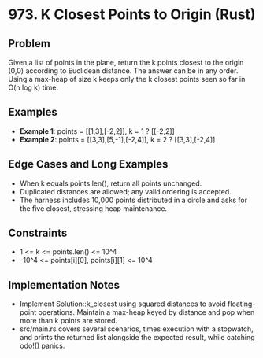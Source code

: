 # 973. K Closest Points to Origin (Rust)

## Problem
Given a list of points in the plane, return the k points closest to the origin (0,0) according to Euclidean distance. The answer can be in any order. Using a max-heap of size k keeps only the k closest points seen so far in O(n log k) time.

## Examples
- **Example 1**: points = [[1,3],[-2,2]], k = 1 ? [[-2,2]]
- **Example 2**: points = [[3,3],[5,-1],[-2,4]], k = 2 ? [[3,3],[-2,4]]

## Edge Cases and Long Examples
- When k equals points.len(), return all points unchanged.
- Duplicated distances are allowed; any valid ordering is accepted.
- The harness includes 10,000 points distributed in a circle and asks for the five closest, stressing heap maintenance.

## Constraints
- 1 <= k <= points.len() <= 10^4
- -10^4 <= points[i][0], points[i][1] <= 10^4

## Implementation Notes
- Implement Solution::k_closest using squared distances to avoid floating-point operations. Maintain a max-heap keyed by distance and pop when more than k points are stored.
- src/main.rs covers several scenarios, times execution with a stopwatch, and prints the returned list alongside the expected result, while catching 	odo!() panics.

